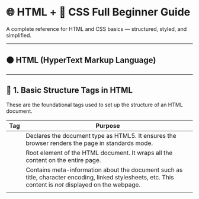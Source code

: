 
# 🌐 HTML + 🎨 CSS Full Beginner Guide

A complete reference for HTML and CSS basics — structured, styled, and simplified.

---

## 🟠 HTML (HyperText Markup Language)

---
## 🔹 1. Basic Structure Tags in HTML

These are the foundational tags used to set up the structure of an HTML document.

| Tag            | Purpose                                 |
|----------------|-----------------------------------------|
| <!DOCTYPE html> | Declares the document type as HTML5. It ensures the browser renders the page in standards mode. |
| <html>       | Root element of the HTML document. It wraps all the content on the entire page. |
| <head>       | Contains meta-information about the document such as title, character encoding, linked stylesheets, etc. This content is *not* displayed on the webpage. |
| <title>      | Sets the title of the page. This title appears on the browser tab. |
| <body>       | Contains all the *visible content* of the webpage, such as headings, paragraphs, images, links, buttons, etc. |

### 📄 Example:
```
<!DOCTYPE html>
<html>
  <head>
    <title>My First Web Page</title>
  </head>
  <body>
    <h1>Welcome to my website</h1>
    <p>This is a basic HTML structure.</p>
  </body>
</html>
```

## 🔹 2. Headings & Paragraphs
```
This section includes tags used to define headings, paragraphs, and line breaks in HTML.

| Tag             | Purpose                                               |
|------------------|--------------------------------------------------------|
| <h1> to <h6> | Headings (<h1> is the largest, <h6> is the smallest) |
| <p>            | Paragraph of text                                     |
| <br>           | Line break                                            |
| <hr>           | Horizontal line (thematic break)                      |
```

## 🔹 3. Text Formatting Tags

| Tag         | Purpose                                               |
|--------------|--------------------------------------------------------|
| `<b>`        | Bold text (without importance)                        |
| `<strong>`   | Bold text (with importance)                           |
| `<i>`        | Italic text (without emphasis)                        |
| `<em>`       | Emphasized text (important italic)                    |
| `<u>`        | Underlined text                                       |
| `<mark>`     | Highlighted text                                      |
| `<sub>`      | Subscript (e.g., H<sub>2</sub>O)                       |
| `<sup>`      | Superscript (e.g., x<sup>2</sup>)                      |
| `<small>`    | Smaller text                                          |
| `<del>`      | Deleted text (strike-through)                         |
| `<ins>`      | Inserted text (usually underlined)                    |

---

## 🔹 4. Links and Media

| Tag         | Purpose                                                |
|--------------|--------------------------------------------------------|
| `<a>`        | Anchor tag for hyperlinks (`href`)                    |
| `<img>`      | Embeds an image (`src`, `alt`)                        |
| `<audio>`    | Embeds audio (`controls`, `src`)                      |
| `<video>`    | Embeds video (`controls`, `src`, `poster`)           |
| `<source>`   | Specifies multiple media sources                      |
| `<iframe>`   | Embeds another webpage or content                     |

---

## 🔹 5. Lists

| Tag         | Purpose                                                |
|--------------|--------------------------------------------------------|
| `<ul>`       | Unordered list (bullets)                              |
| `<ol>`       | Ordered list (numbers)                                |
| `<li>`       | List item                                              |
| `<dl>`       | Description list                                      |
| `<dt>`       | Term in a description list                            |
| `<dd>`       | Description of the term                               |

---

## 🔹 6. Tables

| Tag         | Purpose                                                |
|--------------|--------------------------------------------------------|
| `<table>`    | Starts a table                                        |
| `<tr>`       | Table row                                             |
| `<td>`       | Table data (cell)                                     |
| `<th>`       | Table header cell                                     |
| `<thead>`    | Header section of a table                             |
| `<tbody>`    | Body section of a table                               |
| `<tfoot>`    | Footer section of a table                             |
| `colspan`    | Span multiple columns                                 |
| `rowspan`    | Span multiple rows                                    |

---

## 🔹 7. Forms and Input

| Tag           | Purpose                                                |
|----------------|--------------------------------------------------------|
| `<form>`        | Defines a form                                        |
| `<input>`       | Input field (text, password, email, checkbox, etc.) |
| `<label>`       | Label for input fields                               |
| `<textarea>`    | Multi-line input box                                 |
| `<select>`      | Dropdown menu                                        |
| `<option>`      | Option inside `<select>`                             |
| `<button>`      | Clickable button                                     |
| `<fieldset>`    | Group related fields in a form                       |
| `<legend>`      | Title for `<fieldset>`                               |

---

## 🔹 8. Semantic HTML5 Tags

| Tag           | Purpose                                                |
|----------------|--------------------------------------------------------|
| `<header>`      | Top section of a webpage (logo, nav, etc.)           |
| `<footer>`      | Bottom section (copyright, links)                    |
| `<main>`        | Main content area                                    |
| `<section>`     | Logical section of the content                       |
| `<article>`     | Independent content unit (e.g., blog post)           |
| `<aside>`       | Sidebar or related content                           |
| `<nav>`         | Navigation links                                     |
| `<figure>`      | Image with a caption                                 |
| `<figcaption>`  | Caption for the image or media inside `<figure>`    |

---

## 🔹 9. Meta & Miscellaneous

| Tag           | Purpose                                                |
|----------------|--------------------------------------------------------|
| `<meta>`        | Defines metadata like charset, description, etc.     |
| `<link>`        | Links to external resources (CSS, favicon)           |
| `<script>`      | Embeds or links JavaScript                           |
| `<style>`       | Embeds CSS directly into HTML                        |
| `<noscript>`    | Content to show if JS is disabled                    |


### 1. Basic Structure

```html
<!DOCTYPE html>
<html>
  <head>
    <title>My Website</title>
  </head>
  <body>
    <h1>Hello World</h1>
  </body>
</html>
```

---

### 2. Common HTML Elements

#### Headings

```html
<h1>Heading 1</h1>
<h2>Heading 2</h2>
<h6>Heading 6</h6>
```

#### Paragraphs & Line Breaks

```html
<p>This is a paragraph.</p>
<br />
```

#### Horizontal Rule

```html
<hr />
```

---

### 3. Text Formatting

```html
<b>Bold</b>
<strong>Strong</strong>
<i>Italic</i>
<em>Emphasized</em>
<u>Underline</u>
<mark>Highlighted</mark>
<small>Small text</small>
<del>Deleted</del>
<ins>Inserted</ins>
<sub>Subscript</sub>
<sup>Superscript</sup>
```

---

### 4. Links, Images & Media

```html
<a href="https://example.com" target="_blank">Go to Example</a>
<img src="image.jpg" alt="Description" width="200" />
<video controls width="320">
  <source src="movie.mp4" type="video/mp4">
</video>
<audio controls>
  <source src="sound.mp3" type="audio/mpeg">
</audio>
```

---

### 5. Lists

```html
<ul>
  <li>Unordered item</li>
</ul>

<ol>
  <li>Ordered item</li>
</ol>

<dl>
  <dt>HTML</dt>
  <dd>Markup Language</dd>
</dl>
```

---

### 6. Forms & Inputs

```html
<form action="/submit" method="post">
  <input type="text" placeholder="Your Name" required />
  <input type="email" />
  <input type="password" />
  <textarea></textarea>
  <select>
    <option>Option 1</option>
  </select>
  <input type="submit" />
</form>
```

---

### 7. Tables

```html
<table border="1">
  <tr>
    <th>Name</th>
    <th>Age</th>
  </tr>
  <tr>
    <td>Ali</td>
    <td>25</td>
  </tr>
</table>
```

---

### 8. Semantic Tags

```html
<header></header>
<nav></nav>
<main></main>
<article></article>
<section></section>
<aside></aside>
<footer></footer>
```

---

# HTML5 Semantic Tags Example

This is a simple example showing how to use semantic HTML5 elements like `<header>`, `<nav>`, `<main>`, `<article>`, `<section>`, `<aside>`, and `<footer>`.

## Example Code

```html
<!DOCTYPE html>
<html>
<head>
  <title>Semantic Tags Example</title>
</head>
<body>

  <header>
    <h1>My Website</h1>
    <p>Welcome to my site!</p>
  </header>

  <nav>
    <ul>
      <li><a href="#">Home</a></li>
      <li><a href="#">Blog</a></li>
      <li><a href="#">Contact</a></li>
    </ul>
  </nav>

  <main>
    <article>
      <h2>Blog Post Title</h2>
      <p>This is the content of the blog post.</p>
    </article>

    <section>
      <h3>Related Articles</h3>
      <p>Links or summaries of related content can go here.</p>
    </section>
  </main>

  <aside>
    <h3>About Me</h3>
    <p>This is a short bio or sidebar content.</p>
  </aside>

  <footer>
    <p>&copy; 2025 My Website. All rights reserved.</p>
  </footer>

</body>
</html>
```
# HTML5 Semantic Elements

This document provides a brief description of key semantic HTML5 tags used for structuring web pages.

## Semantic Tags Overview

- **`<header>`**: Top section of the page, often for branding.
- **`<nav>`**: Navigation links.
- **`<main>`**: Main content of the document.
- **`<article>`**: Independent piece of content (e.g., blog post).
- **`<section>`**: Thematic grouping of content.
- **`<aside>`**: Side content, such as a sidebar or ads.
- **`<footer>`**: Bottom of the page, often with copyright.

  
## 🔵 CSS (Cascading Style Sheets)


# CSS - Complete Guide

## 🌐 What is CSS?

CSS (Cascading Style Sheets) is used to style and design HTML elements. It controls the layout, colors, fonts, spacing, and responsiveness of a webpage.

## 🎯 Purpose of CSS

* To separate content from design
* To style HTML elements
* To make web pages visually appealing
* To build responsive and mobile-friendly designs
* To enable reusability and maintainability

---

## 🔹 1. CSS Syntax

```
selector {
  property: value;
}
```

Example:

```css
h1 {
  color: blue;
  font-size: 24px;
}
```

---

## 🔹 2. Types of CSS

| Type         | Description                                 |
| ------------ | ------------------------------------------- |
| Inline CSS   | Inside HTML element using `style` attribute |
| Internal CSS | Inside `<style>` tag in the `<head>`        |
| External CSS | Linked using `<link href="style.css">`      |

---

## 🔹 3. CSS Selectors

| Selector             | Description                               |
| -------------------- | ----------------------------------------- |
| `*`                  | Universal selector (selects all elements) |
| `p`                  | Element selector                          |
| `.class`             | Class selector                            |
| `#id`                | ID selector                               |
| `element1, element2` | Group selector                            |
| `element element`    | Descendant selector                       |
| `element > element`  | Child selector                            |
| `element + element`  | Adjacent sibling selector                 |
| `element ~ element`  | General sibling selector                  |

---

## 🔹 4. Common CSS Properties

| Property           | Description                       |
| ------------------ | --------------------------------- |
| `color`            | Text color                        |
| `background-color` | Background color                  |
| `font-size`        | Size of text                      |
| `font-family`      | Font type                         |
| `text-align`       | Align text                        |
| `margin`           | Space outside element             |
| `padding`          | Space inside element              |
| `border`           | Border around element             |
| `width`/`height`   | Set dimensions                    |
| `display`          | Block, inline, flex, grid, etc.   |
| `position`         | static, relative, absolute, fixed |
| `top`/`left`/etc.  | Position offsets                  |
| `z-index`          | Stack order                       |
| `overflow`         | What to do when content overflows |

---

## 🔹 5. Box Model

* **Content** → **Padding** → **Border** → **Margin**
* Understanding box model helps in spacing, layout, and alignment.

---

## 🔹 6. Colors & Units

| Type   | Example Values                     |
| ------ | ---------------------------------- |
| Color  | `red`, `#ff0000`, `rgb(255,0,0)`   |
| Length | `px`, `em`, `rem`, `%`, `vh`, `vw` |

---

## 🔹 7. Pseudo-Classes & Elements

| Pseudo     | Description                   |
| ---------- | ----------------------------- |
| `:hover`   | When mouse hovers             |
| `:active`  | When clicked                  |
| `:focus`   | When input is focused         |
| `::before` | Insert content before element |
| `::after`  | Insert content after element  |

---

## 🔹 8. Flexbox (Layout)

| Property          | Description              |
| ----------------- | ------------------------ |
| `display: flex`   | Enables flex container   |
| `flex-direction`  | row / column             |
| `justify-content` | Align items horizontally |
| `align-items`     | Align items vertically   |
| `gap`             | Space between items      |

---

## 🔹 9. Grid (Advanced Layout)

| Property                  | Description                |
| ------------------------- | -------------------------- |
| `display: grid`           | Enables grid layout        |
| `grid-template-columns`   | Define column layout       |
| `grid-template-rows`      | Define row layout          |
| `gap`                     | Space between rows/columns |
| `grid-column`, `grid-row` | Span over rows/columns     |

---

## 🔹 10. Responsive Design

| Technique       | Description                             |
| --------------- | --------------------------------------- |
| Media Queries   | Apply styles for different screen sizes |
| `%`, `vh`, `vw` | Use flexible units                      |
| `flex`, `grid`  | Responsive layout systems               |
| `max-width`     | Prevent overflow                        |

Example:

```css
@media screen and (max-width: 768px) {
  body {
    font-size: 14px;
  }
}
```

---

## 🔹 11. Animation & Transition

| Property     | Description                 |
| ------------ | --------------------------- |
| `transition` | Smooth change of properties |
| `animation`  | Keyframe-based animation    |
| `@keyframes` | Define animation steps      |

Example:

```css
div {
  transition: background 0.5s ease;
}

@keyframes slideIn {
  from { transform: translateX(-100%); }
  to { transform: translateX(0); }
}
```

---


---

### 1. Adding CSS

**Inline:**

```html
<h1 style="color: red;">Title</h1>
```

**Internal:**

```html
<style>
  h1 { color: blue; }
</style>
```

**External:**

```html
<link rel="stylesheet" href="style.css" />
```

---

### 2. CSS Syntax

```css
selector {
  property: value;
}
```

---

### 3. Selectors

```css
*         /* All elements */
p         /* Tag */
.box      /* Class */
#main     /* ID */
div p     /* Descendant */
h1, h2    /* Grouping */
```

---

### 4. Colors & Background

```css
color: red;
background-color: #eee;
background-image: url("bg.jpg");
```

---

### 5. Fonts & Text

```css
font-family: Arial;
font-size: 16px;
font-weight: bold;
text-align: center;
text-decoration: underline;
line-height: 1.5;
```

---

### 6. Box Model

```css
div {
  width: 100px;
  height: 100px;
  padding: 10px;
  margin: 20px;
  border: 2px solid black;
}
```

---

### 7. Positioning

```css
position: static | relative | absolute | fixed | sticky;
top: 10px;
left: 20px;
```

---

### 8. Flexbox

```css
.container {
  display: flex;
  justify-content: space-between;
  align-items: center;
}
```

---

### 9. Grid

```css
.grid {
  display: grid;
  grid-template-columns: repeat(3, 1fr);
  gap: 10px;
}
```

---

### 10. Pseudo-classes & Pseudo-elements

```css
a:hover {
  color: red;
}
p::first-line {
  font-weight: bold;
}
```

---

### 11. Media Queries

```css
@media (max-width: 600px) {
  body {
    background: lightgray;
  }
}
```

---

## ✅ Summary

- 🟠 HTML builds the structure  
- 🔵 CSS styles and layouts the page  
- 🧱 Core building blocks for web development

---

Happy Coding & Designing! 🎉
